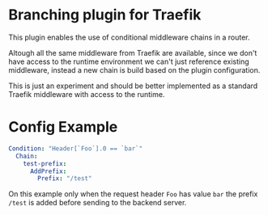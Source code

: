 # Branching plugin for Traefik

This plugin enables the use of conditional middleware chains in a router.

Altough all the same middleware from Traefik are available, since we don't have access to the runtime environment we can't just reference existing middleware, instead a new chain is build based on the plugin configuration.

This is just an experiment and should be better implemented as a standard Traefik middleware with access to the runtime.

# Config Example

```yaml
Condition: "Header[`Foo`].0 == `bar`"
  Chain:
    test-prefix:
      AddPrefix:
        Prefix: "/test"
```

On this example only when the request header `Foo` has value `bar` the prefix `/test` is added before sending to the backend server.